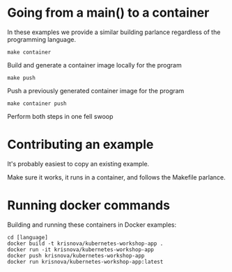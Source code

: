# Going from a main() to a container

In these examples we provide a similar building parlance regardless of the programming language.

```
make container
```

Build and generate a container image locally for the program

```
make push
```

Push a previously generated container image for the program

```
make container push
```

Perform both steps in one fell swoop

# Contributing an example

It's probably easiest to copy an existing example.

Make sure it works, it runs in a container, and follows the Makefile parlance.

# Running docker commands

Building and running these containers in Docker examples:

```
cd [language]
docker build -t krisnova/kubernetes-workshop-app .
docker run -it krisnova/kubernetes-workshop-app
docker push krisnova/kubernetes-workshop-app
docker run krisnova/kubernetes-workshop-app:latest
```
